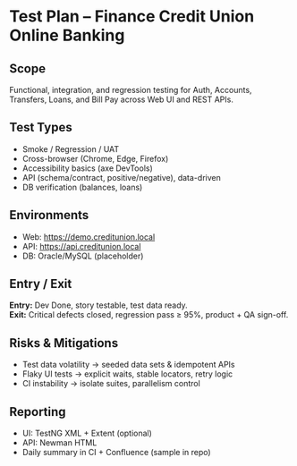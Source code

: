 # Test Plan – Finance Credit Union Online Banking

## Scope
Functional, integration, and regression testing for Auth, Accounts, Transfers, Loans, and Bill Pay across Web UI and REST APIs.

## Test Types
- Smoke / Regression / UAT
- Cross-browser (Chrome, Edge, Firefox)
- Accessibility basics (axe DevTools)
- API (schema/contract, positive/negative), data-driven
- DB verification (balances, loans)

## Environments
- Web: https://demo.creditunion.local
- API: https://api.creditunion.local
- DB: Oracle/MySQL (placeholder)

## Entry / Exit
**Entry:** Dev Done, story testable, test data ready.  
**Exit:** Critical defects closed, regression pass ≥ 95%, product + QA sign-off.

## Risks & Mitigations
- Test data volatility → seeded data sets & idempotent APIs
- Flaky UI tests → explicit waits, stable locators, retry logic
- CI instability → isolate suites, parallelism control

## Reporting
- UI: TestNG XML + Extent (optional)
- API: Newman HTML
- Daily summary in CI + Confluence (sample in repo)
